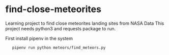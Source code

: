 # find-close-meteorites
Learning project to find close meteorites landing sites from NASA Data
This project needs python3 and requests package to run.

First install pipenv in the system
```pipenv install
   pipenv run python meteors/find_meteors.py
```   
